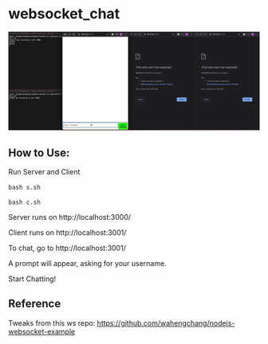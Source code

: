 # websocket_chat

![](img/example.gif)

## How to Use: 
Run Server and Client
```
bash s.sh
```
```
bash c.sh
```
Server runs on http://localhost:3000/

Client runs on http://localhost:3001/


To chat, go to http://localhost:3001/

A prompt will appear, asking for your username.

Start Chatting!



## Reference
Tweaks from this ws repo: https://github.com/wahengchang/nodejs-websocket-example